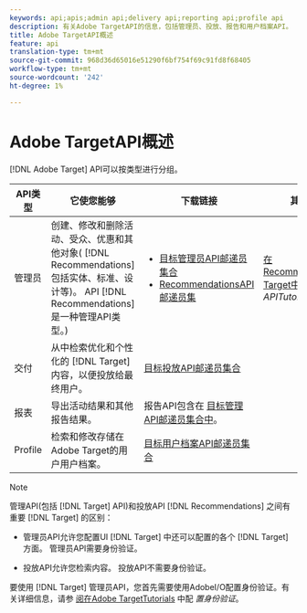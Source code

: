 ```yaml
---
keywords: api;apis;admin api;delivery api;reporting api;profile api
description: 有关Adobe TargetAPI的信息，包括管理员、投放、报告和用户档案API。
title: Adobe TargetAPI概述
feature: api
translation-type: tm+mt
source-git-commit: 968d36d65016e51290f6bf754f69c91fd8f68405
workflow-type: tm+mt
source-wordcount: '242'
ht-degree: 1%

---
```



# Adobe TargetAPI概述

[!DNL Adobe Target] API可以按类型进行分组。

| API类型 | 它使您能够 | 下载链接 | 其他有用链接 |
| --- | --- | --- |--- |
| 管理员 | 创建、修改和删除活动、受众、优惠和其他对象( [!DNL Recommendations] 包括实体、标准、设计等)。 API [!DNL Recommendations] 是一种管理API类型。) | <UL><li>[目标管理员API邮递员集合](https://developers.adobetarget.com/api/#admin-postman-collection)</li><li>[RecommendationsAPI邮递员集](https://developers.adobetarget.com/api/recommendations/#section/Postman)</li></ul> | [在RecommendationsAdobe Target中](https://experienceleague.adobe.com/docs/target-learn/recommendations-api-tutorial/recs-api-overview.html) 使用 *APITutorials* |
| 交付 | 从中检索优化和个性化的 [!DNL Target] 内容，以便投放给最终用户。 | [目标投放API邮递员集合](https://developers.adobetarget.com/api/delivery-api/#section/Getting-Started/Postman-Collection) |  |
| 报表 | 导出活动结果和其他报告结果。 | 报告API包含在 [目标管理API邮递员集合中](https://developers.adobetarget.com/api/#admin-postman-collection)。 |  |
| Profile | 检索和修改存储在Adobe Target的用户用户档案。 | [目标用户档案API邮递员集合](https://developers.adobetarget.com/api/#profiles) |  |

>[!NOTE]
>
>管理API(包括 [!DNL Target] API)和投放API [!DNL Recommendations] 之间有重要 [!DNL Target] 的区别：
>
>* 管理员API允许您配置UI [!DNL Target] 中还可以配置的各个 [!DNL Target] 方面。 管理员API需要身份验证。
   >
   >
* 投放API允许您检索内容。 投放API不需要身份验证。
>
>
要使用 [!DNL Target] 管理员API，您首先需要使用AdobeI/O配置身份验证。有关详细信息，请参 [阅在Adobe TargetTutorials](https://experienceleague.adobe.com/docs/target-learn/tutorials/apis/configure-io-target-integration.html) 中配 *置身份验证*。

